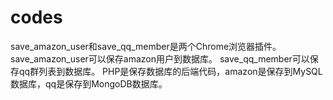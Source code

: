 # codes

save_amazon_user和save_qq_member是两个Chrome浏览器插件。
save_amazon_user可以保存amazon用户到数据库。
save_qq_member可以保存qq群列表到数据库。
PHP是保存数据库的后端代码，amazon是保存到MySQL数据库，qq是保存到MongoDB数据库。

